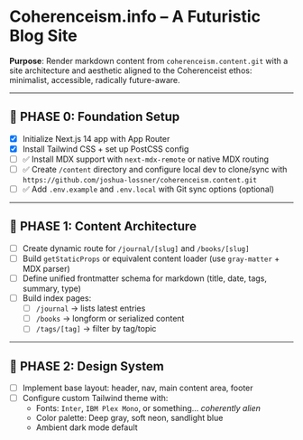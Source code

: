 # Coherenceism.info – A Futuristic Blog Site

**Purpose**: Render markdown content from `coherenceism.content.git` with a site architecture and aesthetic aligned to the Coherenceist ethos: minimalist, accessible, radically future-aware.

---

## 🔹 PHASE 0: Foundation Setup

- [x] Initialize Next.js 14 app with App Router
- [x] Install Tailwind CSS + set up PostCSS config
- [ ] ✅ Install MDX support with `next-mdx-remote` or native MDX routing
- [ ] ✅ Create `/content` directory and configure local dev to clone/sync with `https://github.com/joshua-lossner/coherenceism.content.git`
- [ ] ✅ Add `.env.example` and `.env.local` with Git sync options (optional)

---

## 🔹 PHASE 1: Content Architecture

- [ ] Create dynamic route for `/journal/[slug]` and `/books/[slug]`
- [ ] Build `getStaticProps` or equivalent content loader (use `gray-matter` + MDX parser)
- [ ] Define unified frontmatter schema for markdown (title, date, tags, summary, type)
- [ ] Build index pages:
  - [ ] `/journal` → lists latest entries
  - [ ] `/books` → longform or serialized content
  - [ ] `/tags/[tag]` → filter by tag/topic

---

## 🔹 PHASE 2: Design System

- [ ] Implement base layout: header, nav, main content area, footer
- [ ] Configure custom Tailwind theme with:
  - Fonts: `Inter`, `IBM Plex Mono`, or something... *coherently alien*
  - Color palette: Deep gray, soft neon, sandlight blue
  - Ambient dark mode default
